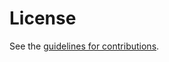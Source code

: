 # License

See the
[guidelines for contributions](https://github.com/FCBGP/rfc6488-update/blob/main/CONTRIBUTING.md).

